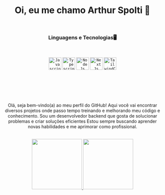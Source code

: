 <h1 align="center">Oi, eu me chamo Arthur Spolti 👋</h1>

<br />

<h3 align="center">Linguagens e Tecnologias🖥</h3>
<br />

<p align="center">
 <code><img width="40px" src="https://cdn.jsdelivr.net/gh/devicons/devicon/icons/javascript/javascript-plain.svg" title = "Javascript"/></code>
 <code><img width="40px" src="https://cdn.jsdelivr.net/gh/devicons/devicon/icons/typescript/typescript-plain.svg" title = "Typescript"/></code>
 <code><img width="40px" src="https://cdn.jsdelivr.net/gh/devicons/devicon/icons/nodejs/nodejs-original.svg" title = "NodeJs"/></code>
 <code><img width="40px" src="https://cdn.jsdelivr.net/gh/devicons/devicon/icons/nextjs/nextjs-original.svg" title = "NextJs"/></code>
 <code><img width="40px" src="https://cdn.jsdelivr.net/gh/devicons/devicon/icons/tailwindcss/tailwindcss-plain.svg" title = "TailwindCSS"/></code>
</p>
<br />

#

<div>
   <br/>
  <p align="center">Olá, seja bem-vindo(a) ao meu perfil do GitHub! Aqui você vai encontrar diversos projetos onde passo tempo treinando e melhorando meu código e conhecimento. Sou um desenvolvedor backend que gosta de solucionar problemas e criar soluções eficientes  Estou sempre         buscando aprender novas habilidades e me aprimorar como profissional.
</p>
</div>


<div align="center">
  <br/>
  <a href="https://github.com/arthurlspolti?tab=repositories">
    <img height="160em" src="https://github-readme-stats.vercel.app/api?username=arthurlspolti&show_icons=true&theme=algolia" />
    <img height="160em" src="https://github-readme-stats-eight-theta.vercel.app/api/top-langs/?username=arthurlspolti&layout=compact&langs_count=8&theme=algolia"/>
  </a>
</div>

<br />
